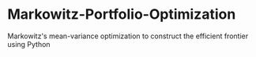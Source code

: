 # Markowitz-Portfolio-Optimization
Markowitz's mean-variance optimization to construct the efficient frontier using Python
